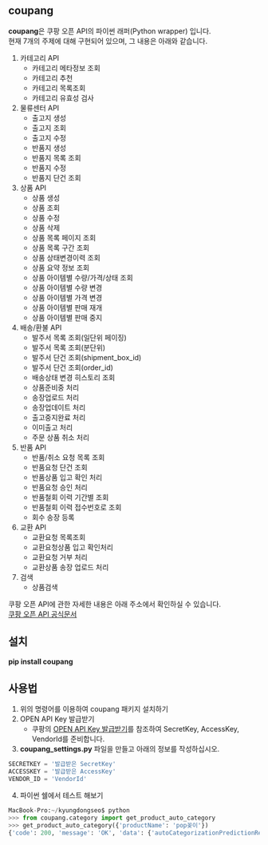 coupang
-------
**coupang**은 쿠팡 오픈 API의 파이썬 래퍼(Python wrapper) 입니다.   
현재 7개의 주제에 대해 구현되어 있으며, 그 내용은 아래와 같습니다.      
1. 카테고리 API
    - 카테고리 메타정보 조회
    - 카테고리 추천
    - 카테고리 목록조회
    - 카테고리 유효성 검사
2. 물류센터 API
    - 출고지 생성
    - 출고지 조회
    - 출고지 수정
    - 반품지 생성
    - 반품지 목록 조회
    - 반품지 수정
    - 반품지 단건 조회
3. 상품 API
    - 상품 생성
    - 상품 조회
    - 상품 수정
    - 상품 삭제
    - 상품 목록 페이지 조회
    - 상품 목록 구간 조회
    - 상품 상태변경이력 조회
    - 상품 요약 정보 조회
    - 상품 아이템별 수량/가격/상태 조회
    - 상품 아이템별 수량 변경
    - 상품 아이템별 가격 변경
    - 상품 아이템별 판매 재개
    - 상품 아이템별 판매 중지
4. 배송/환불 API
    - 발주서 목록 조회(일단위 페이징)
    - 발주서 목록 조회(분단위)
    - 발주서 단건 조회(shipment_box_id)
    - 발주서 단건 조회(order_id)
    - 배송상태 변경 히스토리 조회
    - 상품준비중 처리
    - 송장업로드 처리
    - 송장업데이트 처리
    - 출고중지완료 처리
    - 이미출고 처리
    - 주문 상품 취소 처리
5. 반품 API
    - 반품/취소 요청 목록 조회
    - 반품요청 단건 조회
    - 반품상품 입고 확인 처리
    - 반품요청 승인 처리
    - 반품철회 이력 기간별 조회
    - 반품철회 이력 접수번호로 조회
    - 회수 송장 등록
6. 교환 API
    - 교환요청 목록조회
    - 교환요청상품 입고 확인처리
    - 교환요청 거부 처리
    - 교환상품 송장 업로드 처리
7. 검색
    - 상품검색   

쿠팡 오픈 API에 관한 자세한 내용은 아래 주소에서 확인하실 수 있습니다.   
[쿠팡 오픈 API 공식문서](https://developers.coupang.com/hc/ko)    

설치
----
**pip install coupang**   

사용법
-----
1. 위의 명령어를 이용하여 coupang 패키지 설치하기
2. OPEN API Key 발급받기
    - 쿠팡의 [OPEN API Key 발급받기](https://developers.coupang.com/hc/ko/articles/360033980613)를 참조하여 SecretKey, AccessKey, VendorId를 준비합니다. 
3. **coupang_settings.py** 파일을 만들고 아래의 정보를 작성하십시오.    
```python
SECRETKEY = '발급받은 SecretKey'
ACCESSKEY = '발급받은 AccessKey'
VENDOR_ID = 'VendorId'
```
4. 파이썬 쉘에서 테스트 해보기
```python
MacBook-Pro:~/kyungdongseo$ python
>>> from coupang.category import get_product_auto_category
>>> get_product_auto_category({'productName': 'pop꽂이'})
{'code': 200, 'message': 'OK', 'data': {'autoCategorizationPredictionResultType': 'SUCCESS', 'predictedCategoryId': '80060', 'predictedCategoryName': '아크릴/POP꽂이', 'comment': None}}
```
